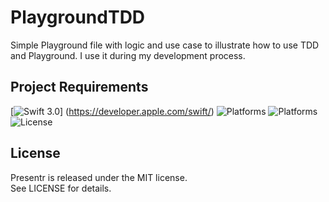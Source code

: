 # PlaygroundTDD

Simple Playground file with logic and use case to illustrate how to use TDD and Playground. I use it during my development process.

## Project Requirements
[![Swift 3.0](https://img.shields.io/badge/Swift-3.0-orange.svg?style=flat)]
(https://developer.apple.com/swift/)
![Platforms](https://img.shields.io/badge/Xcode-8-orange.svg?style=flat)
![Platforms](https://img.shields.io/badge/platform-iOS-green.svg?style=flat)
![License](https://img.shields.io/badge/license-MIT-grey.svg?style=flat)

## License
Presentr is released under the MIT license.  
See LICENSE for details.